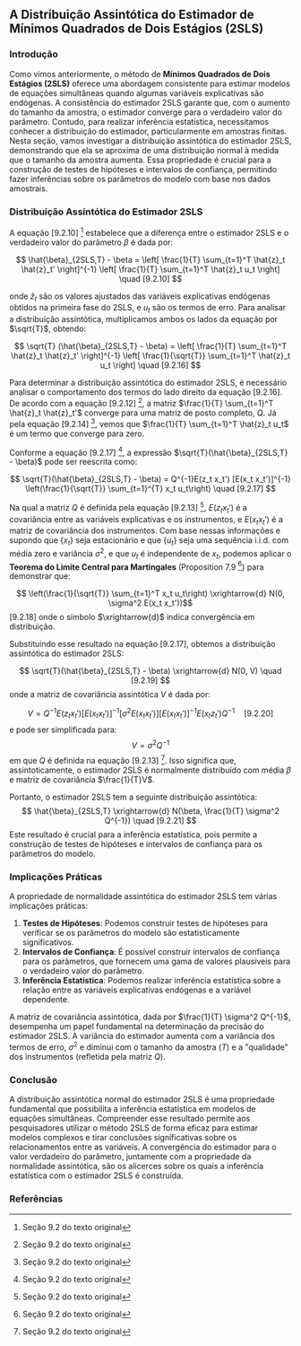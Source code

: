 ## A Distribuição Assintótica do Estimador de Mínimos Quadrados de Dois Estágios (2SLS)

### Introdução
Como vimos anteriormente, o método de **Mínimos Quadrados de Dois Estágios (2SLS)** oferece uma abordagem consistente para estimar modelos de equações simultâneas quando algumas variáveis explicativas são endógenas. A consistência do estimador 2SLS garante que, com o aumento do tamanho da amostra, o estimador converge para o verdadeiro valor do parâmetro. Contudo, para realizar inferência estatística, necessitamos conhecer a distribuição do estimador, particularmente em amostras finitas. Nesta seção, vamos investigar a distribuição assintótica do estimador 2SLS, demonstrando que ela se aproxima de uma distribuição normal à medida que o tamanho da amostra aumenta. Essa propriedade é crucial para a construção de testes de hipóteses e intervalos de confiança, permitindo fazer inferências sobre os parâmetros do modelo com base nos dados amostrais.

### Distribuição Assintótica do Estimador 2SLS
A equação [9.2.10] [^2] estabelece que a diferença entre o estimador 2SLS e o verdadeiro valor do parâmetro $\beta$ é dada por:

$$ \hat{\beta}_{2SLS,T} - \beta = \left[ \frac{1}{T} \sum_{t=1}^T \hat{z}_t \hat{z}_t' \right]^{-1} \left[ \frac{1}{T} \sum_{t=1}^T \hat{z}_t u_t \right] \quad [9.2.10] $$

onde $\hat{z}_t$ são os valores ajustados das variáveis explicativas endógenas obtidos na primeira fase do 2SLS, e $u_t$ são os termos de erro. Para analisar a distribuição assintótica, multiplicamos ambos os lados da equação por $\sqrt{T}$, obtendo:

$$ \sqrt{T} (\hat{\beta}_{2SLS,T} - \beta) = \left[ \frac{1}{T} \sum_{t=1}^T \hat{z}_t \hat{z}_t' \right]^{-1} \left[ \frac{1}{\sqrt{T}} \sum_{t=1}^T \hat{z}_t u_t \right] \quad [9.2.16] $$

Para determinar a distribuição assintótica do estimador 2SLS, é necessário analisar o comportamento dos termos do lado direito da equação [9.2.16]. De acordo com a equação [9.2.12] [^2], a matriz  $\frac{1}{T} \sum_{t=1}^T \hat{z}_t \hat{z}_t'$ converge para uma matriz de posto completo, $Q$. Já pela equação [9.2.14] [^2], vemos que  $\frac{1}{T} \sum_{t=1}^T \hat{z}_t u_t$ é um termo que converge para zero. 

Conforme a equação [9.2.17] [^2], a expressão  $\sqrt{T}(\hat{\beta}_{2SLS,T} - \beta)$ pode ser reescrita como:

$$
\sqrt{T}(\hat{\beta}_{2SLS,T} - \beta) = Q^{-1}E(z_t x_t') [E(x_t x_t')]^{-1} \left(\frac{1}{\sqrt{T}} \sum_{t=1}^{T} x_t u_t\right) \quad [9.2.17]
$$

Na qual a matriz $Q$ é definida pela equação [9.2.13] [^2], $E(z_t x_t')$ é a covariância entre as variáveis explicativas e os instrumentos, e $E(x_t x_t')$ é a matriz de covariância dos instrumentos. Com base nessas informações e supondo que $\{x_t\}$ seja estacionário e que $\{u_t\}$ seja uma sequência i.i.d. com média zero e variância $\sigma^2$, e que $u_t$ é independente de $x_t$, podemos aplicar o **Teorema do Limite Central para Martingales** (Proposition 7.9 [^2]) para demonstrar que:

$$ \left(\frac{1}{\sqrt{T}} \sum_{t=1}^T x_t u_t\right) \xrightarrow{d} N(0, \sigma^2 E(x_t x_t'))$$ [9.2.18]
onde o símbolo $\xrightarrow{d}$ indica convergência em distribuição. 

Substituindo esse resultado na equação [9.2.17], obtemos a distribuição assintótica do estimador 2SLS:

$$ \sqrt{T}(\hat{\beta}_{2SLS,T} - \beta) \xrightarrow{d} N(0, V) \quad [9.2.19] $$
onde a matriz de covariância assintótica $V$ é dada por:

$$
V = Q^{-1}E(z_t x_t')[E(x_t x_t')]^{-1}[\sigma^2E(x_t x_t')][E(x_t x_t')]^{-1}E(x_t z_t')Q^{-1}  \quad [9.2.20]
$$
e pode ser simplificada para:
$$
V = \sigma^2 Q^{-1}
$$
em que $Q$ é definida na equação [9.2.13] [^2]. Isso significa que, assintoticamente, o estimador 2SLS é normalmente distribuído com média $\beta$ e matriz de covariância $\frac{1}{T}V$.

Portanto, o estimador 2SLS tem a seguinte distribuição assintótica:
$$
\hat{\beta}_{2SLS,T} \xrightarrow{d} N(\beta, \frac{1}{T} \sigma^2 Q^{-1})  \quad [9.2.21]
$$
Este resultado é crucial para a inferência estatística, pois permite a construção de testes de hipóteses e intervalos de confiança para os parâmetros do modelo.

### Implicações Práticas
A propriedade de normalidade assintótica do estimador 2SLS tem várias implicações práticas:
1.  **Testes de Hipóteses**: Podemos construir testes de hipóteses para verificar se os parâmetros do modelo são estatisticamente significativos.
2.  **Intervalos de Confiança**: É possível construir intervalos de confiança para os parâmetros, que fornecem uma gama de valores plausíveis para o verdadeiro valor do parâmetro.
3.  **Inferência Estatística**: Podemos realizar inferência estatística sobre a relação entre as variáveis explicativas endógenas e a variável dependente.

A matriz de covariância assintótica, dada por $\frac{1}{T} \sigma^2 Q^{-1}$, desempenha um papel fundamental na determinação da precisão do estimador 2SLS. A variância do estimador aumenta com a variância dos termos de erro, $\sigma^2$ e diminui com o tamanho da amostra ($T$) e a "qualidade" dos instrumentos (refletida pela matriz $Q$).

### Conclusão
A distribuição assintótica normal do estimador 2SLS é uma propriedade fundamental que possibilita a inferência estatística em modelos de equações simultâneas. Compreender esse resultado permite aos pesquisadores utilizar o método 2SLS de forma eficaz para estimar modelos complexos e tirar conclusões significativas sobre os relacionamentos entre as variáveis. A convergência do estimador para o valor verdadeiro do parâmetro, juntamente com a propriedade da normalidade assintótica, são os alicerces sobre os quais a inferência estatística com o estimador 2SLS é construída.

### Referências
[^1]:  Seção 9.1 do texto original
[^2]:  Seção 9.2 do texto original
<!-- END -->
